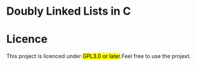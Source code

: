 # Doubly Linked Lists in C
# Licence
This project is licenced under <mark>GPL3.0 or later</mark>.Feel free to use the projext.
